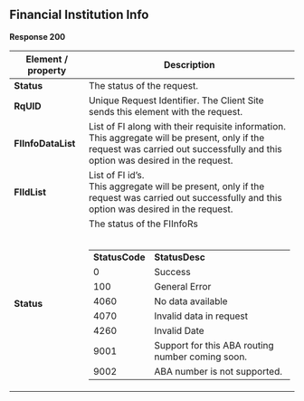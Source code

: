 ## Financial Institution Info


<b>Response 200</b>

<table>
    <thead>
        <th>Element / property</th>
        <th>Description</th>
    </thead>
    <tbody>
        <tr>
            <td><b>Status</b></td>
            <td>The status of the request.</td>
        </tr>
        <tr>
            <td><b>RqUID</b></td>
            <td> Unique Request Identifier. The Client Site sends this element with the request.</td>
        </tr>
        <tr>
            <td><b>FIInfoDataList</b></td>
            <td> List of FI along with their requisite information.<br>This aggregate will be present, only if the
                request was carried out successfully and this option was desired in the
                request. </td>
        </tr>
        <tr>
            <td><b>FIIdList</b></td>
            <td> List of FI id’s.<br>This aggregate will be present, only if the request was carried out successfully
                and this option was desired in the request.</td>
        </tr>
        <tr>
            <td><b>Status</b></td>
            <td>
                The status of the FIInfoRs <br><br>
                <table>
                    <tr>
                        <td><b>StatusCode</b></td>
                        <td><b>StatusDesc</b></td>
                    </tr>
                    <tr>
                        <td>0</td>
                        <td>Success</td>
                    </tr>
                    <tr>
                        <td>100</td>
                        <td>General Error</td>
                    </tr>
                    <tr>
                        <td>4060</td>
                        <td>No data available</td>
                    </tr>
                    <tr>
                        <td>4070</td>
                        <td>Invalid data in request</td>
                    </tr>
                    <tr>
                        <td>4260</td>
                        <td>Invalid Date</td>
                    </tr>
                    <tr>
                        <td>9001</td>
                        <td>Support for this ABA routing number coming soon.</td>
                    </tr>
                    <tr>
                        <td>9002</td>
                        <td>ABA number is not supported.</td>
                    </tr>
                </table>
            </td>
        </tr>
    </tbody>
</table>